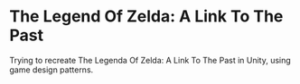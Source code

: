 # The Legend Of Zelda: A Link To The Past

Trying to recreate The Legenda Of Zelda: A Link To The Past in Unity, using game design patterns.
